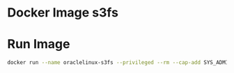 # Docker Image s3fs

# Run Image

```sh
docker run --name oraclelinux-s3fs --privileged --rm --cap-add SYS_ADMIN --device /dev/fuse -d anfa/oraclelinux:latest
```